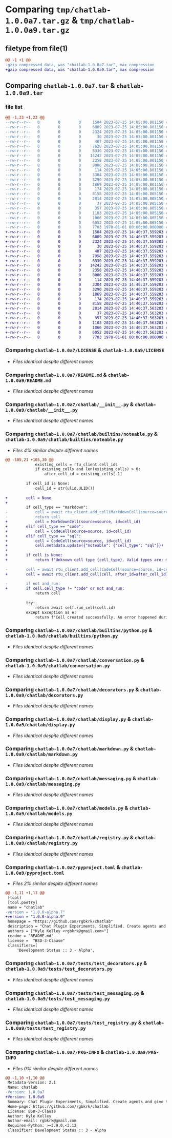 # Comparing `tmp/chatlab-1.0.0a7.tar.gz` & `tmp/chatlab-1.0.0a9.tar.gz`

## filetype from file(1)

```diff
@@ -1 +1 @@
-gzip compressed data, was "chatlab-1.0.0a7.tar", max compression
+gzip compressed data, was "chatlab-1.0.0a9.tar", max compression
```

## Comparing `chatlab-1.0.0a7.tar` & `chatlab-1.0.0a9.tar`

### file list

```diff
@@ -1,23 +1,23 @@
--rw-r--r--   0        0        0     1504 2023-07-25 14:05:00.801150 chatlab-1.0.0a7/LICENSE
--rw-r--r--   0        0        0     6009 2023-07-25 14:05:00.801150 chatlab-1.0.0a7/README.md
--rw-r--r--   0        0        0     2324 2023-07-25 14:05:00.801150 chatlab-1.0.0a7/chatlab/__init__.py
--rw-r--r--   0        0        0       30 2023-07-25 14:05:00.801150 chatlab-1.0.0a7/chatlab/_version.py
--rw-r--r--   0        0        0      407 2023-07-25 14:05:00.801150 chatlab-1.0.0a7/chatlab/builtins/__init__.py
--rw-r--r--   0        0        0     7628 2023-07-25 14:05:00.801150 chatlab-1.0.0a7/chatlab/builtins/noteable.py
--rw-r--r--   0        0        0     8330 2023-07-25 14:05:00.801150 chatlab-1.0.0a7/chatlab/builtins/python.py
--rw-r--r--   0        0        0    14242 2023-07-25 14:05:00.801150 chatlab-1.0.0a7/chatlab/conversation.py
--rw-r--r--   0        0        0     2358 2023-07-25 14:05:00.801150 chatlab-1.0.0a7/chatlab/decorators.py
--rw-r--r--   0        0        0     8006 2023-07-25 14:05:00.801150 chatlab-1.0.0a7/chatlab/display.py
--rw-r--r--   0        0        0      114 2023-07-25 14:05:00.801150 chatlab-1.0.0a7/chatlab/errors.py
--rw-r--r--   0        0        0     3304 2023-07-25 14:05:00.801150 chatlab-1.0.0a7/chatlab/markdown.py
--rw-r--r--   0        0        0     3290 2023-07-25 14:05:00.801150 chatlab-1.0.0a7/chatlab/messaging.py
--rw-r--r--   0        0        0     1869 2023-07-25 14:05:00.801150 chatlab-1.0.0a7/chatlab/models.py
--rw-r--r--   0        0        0      174 2023-07-25 14:05:00.801150 chatlab-1.0.0a7/chatlab/prompts.py
--rw-r--r--   0        0        0     8158 2023-07-25 14:05:00.805150 chatlab-1.0.0a7/chatlab/registry.py
--rw-r--r--   0        0        0     2814 2023-07-25 14:05:00.805150 chatlab-1.0.0a7/pyproject.toml
--rw-r--r--   0        0        0       37 2023-07-25 14:05:00.805150 chatlab-1.0.0a7/tests/__init__.py
--rw-r--r--   0        0        0      357 2023-07-25 14:05:00.805150 chatlab-1.0.0a7/tests/test_chatlab.py
--rw-r--r--   0        0        0     1103 2023-07-25 14:05:00.805150 chatlab-1.0.0a7/tests/test_decorators.py
--rw-r--r--   0        0        0     1066 2023-07-25 14:05:00.805150 chatlab-1.0.0a7/tests/test_messaging.py
--rw-r--r--   0        0        0     6052 2023-07-25 14:05:00.805150 chatlab-1.0.0a7/tests/test_registry.py
--rw-r--r--   0        0        0     7703 1970-01-01 00:00:00.000000 chatlab-1.0.0a7/PKG-INFO
+-rw-r--r--   0        0        0     1504 2023-07-25 14:40:37.559203 chatlab-1.0.0a9/LICENSE
+-rw-r--r--   0        0        0     6009 2023-07-25 14:40:37.559203 chatlab-1.0.0a9/README.md
+-rw-r--r--   0        0        0     2324 2023-07-25 14:40:37.559203 chatlab-1.0.0a9/chatlab/__init__.py
+-rw-r--r--   0        0        0       30 2023-07-25 14:40:37.559203 chatlab-1.0.0a9/chatlab/_version.py
+-rw-r--r--   0        0        0      407 2023-07-25 14:40:37.559203 chatlab-1.0.0a9/chatlab/builtins/__init__.py
+-rw-r--r--   0        0        0     7958 2023-07-25 14:40:37.559203 chatlab-1.0.0a9/chatlab/builtins/noteable.py
+-rw-r--r--   0        0        0     8330 2023-07-25 14:40:37.559203 chatlab-1.0.0a9/chatlab/builtins/python.py
+-rw-r--r--   0        0        0    14242 2023-07-25 14:40:37.559203 chatlab-1.0.0a9/chatlab/conversation.py
+-rw-r--r--   0        0        0     2358 2023-07-25 14:40:37.559203 chatlab-1.0.0a9/chatlab/decorators.py
+-rw-r--r--   0        0        0     8006 2023-07-25 14:40:37.559203 chatlab-1.0.0a9/chatlab/display.py
+-rw-r--r--   0        0        0      114 2023-07-25 14:40:37.559203 chatlab-1.0.0a9/chatlab/errors.py
+-rw-r--r--   0        0        0     3304 2023-07-25 14:40:37.559203 chatlab-1.0.0a9/chatlab/markdown.py
+-rw-r--r--   0        0        0     3290 2023-07-25 14:40:37.559203 chatlab-1.0.0a9/chatlab/messaging.py
+-rw-r--r--   0        0        0     1869 2023-07-25 14:40:37.559203 chatlab-1.0.0a9/chatlab/models.py
+-rw-r--r--   0        0        0      174 2023-07-25 14:40:37.559203 chatlab-1.0.0a9/chatlab/prompts.py
+-rw-r--r--   0        0        0     8158 2023-07-25 14:40:37.559203 chatlab-1.0.0a9/chatlab/registry.py
+-rw-r--r--   0        0        0     2814 2023-07-25 14:40:37.563203 chatlab-1.0.0a9/pyproject.toml
+-rw-r--r--   0        0        0       37 2023-07-25 14:40:37.563203 chatlab-1.0.0a9/tests/__init__.py
+-rw-r--r--   0        0        0      357 2023-07-25 14:40:37.563203 chatlab-1.0.0a9/tests/test_chatlab.py
+-rw-r--r--   0        0        0     1103 2023-07-25 14:40:37.563203 chatlab-1.0.0a9/tests/test_decorators.py
+-rw-r--r--   0        0        0     1066 2023-07-25 14:40:37.563203 chatlab-1.0.0a9/tests/test_messaging.py
+-rw-r--r--   0        0        0     6052 2023-07-25 14:40:37.563203 chatlab-1.0.0a9/tests/test_registry.py
+-rw-r--r--   0        0        0     7703 1970-01-01 00:00:00.000000 chatlab-1.0.0a9/PKG-INFO
```

### Comparing `chatlab-1.0.0a7/LICENSE` & `chatlab-1.0.0a9/LICENSE`

 * *Files identical despite different names*

### Comparing `chatlab-1.0.0a7/README.md` & `chatlab-1.0.0a9/README.md`

 * *Files identical despite different names*

### Comparing `chatlab-1.0.0a7/chatlab/__init__.py` & `chatlab-1.0.0a9/chatlab/__init__.py`

 * *Files identical despite different names*

### Comparing `chatlab-1.0.0a7/chatlab/builtins/noteable.py` & `chatlab-1.0.0a9/chatlab/builtins/noteable.py`

 * *Files 4% similar despite different names*

```diff
@@ -105,21 +105,30 @@
             existing_cells = rtu_client.cell_ids
             if existing_cells and len(existing_cells) > 0:
                 after_cell_id = existing_cells[-1]
 
         if cell_id is None:
             cell_id = str(ulid.ULID())
 
+        cell = None
+
         if cell_type == "markdown":
-            cell = await rtu_client.add_cell(MarkdownCell(source=source, id=cell_id))
-            return cell
+            cell = MarkdownCell(source=source, id=cell_id)
+        elif cell_type == "code":
+            cell = CodeCell(source=source, id=cell_id)
+        elif cell_type == "sql":
+            cell = CodeCell(source=source, id=cell_id)
+            cell.metadata.update({"noteable": {"cell_type": "sql"}})
+
+        if cell is None:
+            return f"Unknown cell type {cell_type}. Valid types are: markdown, code, sql."
 
-        cell = await rtu_client.add_cell(CodeCell(source=source, id=cell_id), after_id=after_cell_id)
+        cell = await rtu_client.add_cell(cell, after_id=after_cell_id)
 
-        if not and_run:
+        if cell.cell_type != "code" or not and_run:
             return cell
 
         try:
             return await self.run_cell(cell.id)
         except Exception as e:
             return f"Cell created successfully. An error happened during run: {e}"
```

### Comparing `chatlab-1.0.0a7/chatlab/builtins/python.py` & `chatlab-1.0.0a9/chatlab/builtins/python.py`

 * *Files identical despite different names*

### Comparing `chatlab-1.0.0a7/chatlab/conversation.py` & `chatlab-1.0.0a9/chatlab/conversation.py`

 * *Files identical despite different names*

### Comparing `chatlab-1.0.0a7/chatlab/decorators.py` & `chatlab-1.0.0a9/chatlab/decorators.py`

 * *Files identical despite different names*

### Comparing `chatlab-1.0.0a7/chatlab/display.py` & `chatlab-1.0.0a9/chatlab/display.py`

 * *Files identical despite different names*

### Comparing `chatlab-1.0.0a7/chatlab/markdown.py` & `chatlab-1.0.0a9/chatlab/markdown.py`

 * *Files identical despite different names*

### Comparing `chatlab-1.0.0a7/chatlab/messaging.py` & `chatlab-1.0.0a9/chatlab/messaging.py`

 * *Files identical despite different names*

### Comparing `chatlab-1.0.0a7/chatlab/models.py` & `chatlab-1.0.0a9/chatlab/models.py`

 * *Files identical despite different names*

### Comparing `chatlab-1.0.0a7/chatlab/registry.py` & `chatlab-1.0.0a9/chatlab/registry.py`

 * *Files identical despite different names*

### Comparing `chatlab-1.0.0a7/pyproject.toml` & `chatlab-1.0.0a9/pyproject.toml`

 * *Files 2% similar despite different names*

```diff
@@ -1,11 +1,11 @@
 [tool]
 [tool.poetry]
 name = "chatlab"
-version = "1.0.0-alpha.7"
+version = "1.0.0-alpha.9"
 homepage = "https://github.com/rgbkrk/chatlab"
 description = "Chat Plugin Experiments, Simplified. Create agents and give them superpowers in your notebooks."
 authors = ["Kyle Kelley <rgbkrk@gmail.com>"]
 readme = "README.md"
 license =  "BSD-3-Clause"
 classifiers=[
     'Development Status :: 3 - Alpha',
```

### Comparing `chatlab-1.0.0a7/tests/test_decorators.py` & `chatlab-1.0.0a9/tests/test_decorators.py`

 * *Files identical despite different names*

### Comparing `chatlab-1.0.0a7/tests/test_messaging.py` & `chatlab-1.0.0a9/tests/test_messaging.py`

 * *Files identical despite different names*

### Comparing `chatlab-1.0.0a7/tests/test_registry.py` & `chatlab-1.0.0a9/tests/test_registry.py`

 * *Files identical despite different names*

### Comparing `chatlab-1.0.0a7/PKG-INFO` & `chatlab-1.0.0a9/PKG-INFO`

 * *Files 0% similar despite different names*

```diff
@@ -1,10 +1,10 @@
 Metadata-Version: 2.1
 Name: chatlab
-Version: 1.0.0a7
+Version: 1.0.0a9
 Summary: Chat Plugin Experiments, Simplified. Create agents and give them superpowers in your notebooks.
 Home-page: https://github.com/rgbkrk/chatlab
 License: BSD-3-Clause
 Author: Kyle Kelley
 Author-email: rgbkrk@gmail.com
 Requires-Python: >=3.9.0,<3.12
 Classifier: Development Status :: 3 - Alpha
```

